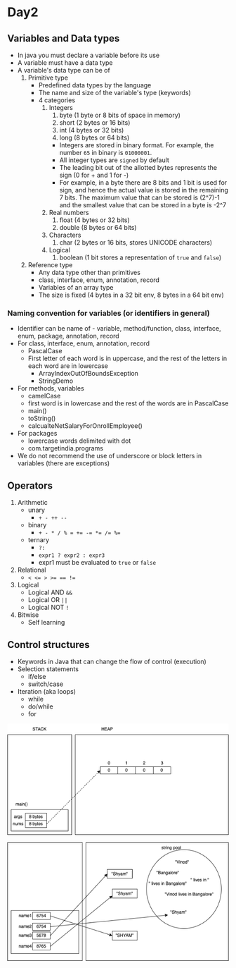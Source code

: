 # Day2

## Variables and Data types

-   In java you must declare a variable before its use
-   A variable must have a data type
-   A variable's data type can be of
    1. Primitive type
        - Predefined data types by the language
        - The name and size of the variable's type (keywords)
        - 4 categories
            1. Integers
                1. byte (1 byte or 8 bits of space in memory)
                1. short (2 bytes or 16 bits)
                1. int (4 bytes or 32 bits)
                1. long (8 bytes or 64 bits)
                - Integers are stored in binary format. For example, the number `65` in binary is `01000001`.
                - All integer types are `signed` by default
                - The leading bit out of the allotted bytes represents the sign (0 for + and 1 for -)
                - For example, in a byte there are 8 bits and 1 bit is used for sign, and hence the actual value is stored in the remaining 7 bits. The maximum value that can be stored is (2^7)-1 and the smallest value that can be stored in a byte is -2^7
            2. Real numbers
                1. float (4 bytes or 32 bits)
                1. double (8 bytes or 64 bits)
            3. Characters
                1. char (2 bytes or 16 bits, stores UNICODE characters)
            4. Logical
                1. boolean (1 bit stores a representation of `true` and `false`)
    1. Reference type
        - Any data type other than primitives
        - class, interface, enum, annotation, record
        - Variables of an array type
        - The size is fixed (4 bytes in a 32 bit env, 8 bytes in a 64 bit env)

### Naming convention for variables (or identifiers in general)

-   Identifier can be name of - variable, method/function, class, interface, enum, package, annotation, record
-   For class, interface, enum, annotation, record
    -   PascalCase
    -   First letter of each word is in uppercase, and the rest of the letters in each word are in lowercase
        -   ArrayIndexOutOfBoundsException
        -   StringDemo
-   For methods, variables
    -   camelCase
    -   first word is in lowercase and the rest of the words are in PascalCase
    -   main()
    -   toString()
    -   calcualteNetSalaryForOnrollEmployee()
-   For packages
    -   lowercase words delimited with dot
    -   com.targetindia.programs
-   We do not recommend the use of underscore or block letters in variables (there are exceptions)

## Operators

1. Arithmetic
    - unary
        - `+ - ++ --`
    - binary
        - `+ - * / % = += -= *= /= %=`
    - ternary
        - `?:`
        - `expr1 ? expr2 : expr3`
        - expr1 must be evaluated to `true` or `false`
1. Relational
    - `< <= > >= == !=`
1. Logical
    - Logical AND `&&`
    - Logical OR `||`
    - Logical NOT `!`
1. Bitwise
    - Self learning

## Control structures

-   Keywords in Java that can change the flow of control (execution)
-   Selection statements
    -   if/else
    -   switch/case
-   Iteration (aka loops)
    -   while
    -   do/while
    -   for

![](./images/arrays.dio.png)

![](./images/strings.dio.png)
